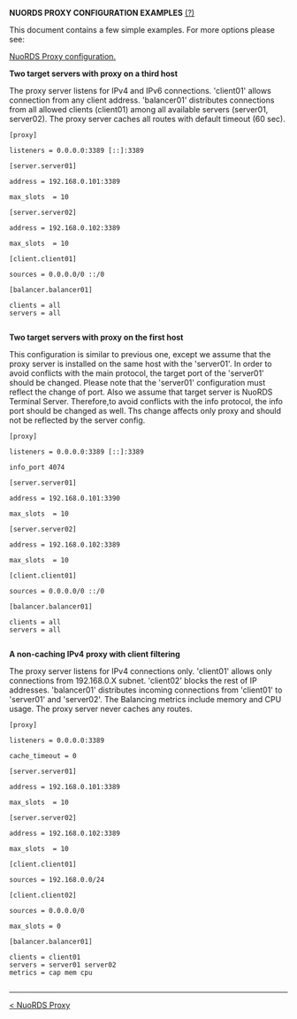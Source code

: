 **NUORDS PROXY CONFIGURATION EXAMPLES**  [(?)](README.md)  
  
This document contains a few simple examples. For more options please see:  
  
[NuoRDS Proxy configuration.](CONFIG.md)  
  
**Two target servers with proxy on a third host**  
  
The proxy server listens for IPv4 and IPv6 connections. 'client01' allows connection from any client address. 'balancer01' distributes connections from all allowed clients (client01) among all available servers (server01, server02). The proxy server caches all routes with default timeout (60 sec).  
  
```  
[proxy]  
  
listeners = 0.0.0.0:3389 [::]:3389  
  
[server.server01]  
  
address = 192.168.0.101:3389  
  
max_slots  = 10  
  
[server.server02]  
  
address = 192.168.0.102:3389  
  
max_slots  = 10  
  
[client.client01]  
  
sources = 0.0.0.0/0 ::/0  
  
[balancer.balancer01]  
  
clients = all  
servers = all  
  
```  
  
**Two target servers with proxy on the first host**  
  
This configuration is similar to previous one, except we assume that the proxy server is installed on the same host with the 'server01'. In order to avoid conflicts with the main protocol, the target port of the 'server01' should be changed. Please note that the 'server01' configuration must reflect the change of port. Also we assume that target server is NuoRDS Terminal Server. Therefore,to avoid conflicts with the info protocol, the info port should be changed as well. Ths change affects only proxy and should not be reflected by the server config.  
  
```  
[proxy]  
  
listeners = 0.0.0.0:3389 [::]:3389  
  
info_port 4074  
  
[server.server01]  
  
address = 192.168.0.101:3390  
  
max_slots  = 10  
  
[server.server02]  
  
address = 192.168.0.102:3389  
  
max_slots  = 10  
  
[client.client01]  
  
sources = 0.0.0.0/0 ::/0  
  
[balancer.balancer01]  
  
clients = all  
servers = all  
  
```  
  
**A non-caching IPv4 proxy with client filtering**  
  
The proxy server listens for IPv4 connections only. 'client01' allows only connections from 192.168.0.X subnet. 'client02' blocks the rest of IP addresses. 'balancer01' distributes incoming connections from 'client01' to 'server01' and 'server02'. The Balancing metrics include memory and CPU usage. The proxy server never caches any routes.  
  
```  
[proxy]  
  
listeners = 0.0.0.0:3389  
  
cache_timeout = 0  
  
[server.server01]  
  
address = 192.168.0.101:3389  
  
max_slots  = 10  
  
[server.server02]  
  
address = 192.168.0.102:3389  
  
max_slots  = 10  
  
[client.client01]  
  
sources = 192.168.0.0/24  
  
[client.client02]  
  
sources = 0.0.0.0/0  
  
max_slots = 0  
  
[balancer.balancer01]  
  
clients = client01  
servers = server01 server02  
metrics = cap mem cpu  
  
```  
  
------------------------------  
[< NuoRDS Proxy](README.md)    
  